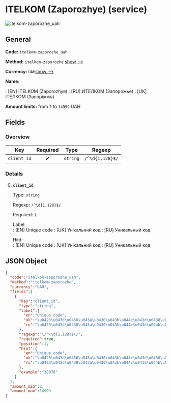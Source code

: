 
# ITELKOM (Zaporozhye) (service) 
![itelkom-zaporozhe_uah](https://static.openfintech.io/payout_methods/itelkom-zaporozhe_uah/logo.svg?w=400&c=v0.59.26#w24)  

## General 
 
**Code:** `itelkom-zaporozhe_uah` 
 
**Method:** `itelkom-zaporozhe` 
[show -->](#) 
 
**Currency:** `UAH`[show -->](#) 
 
**Name:** 
 
:	[EN] ITELKOM (Zaporozhye) 
:	[RU] ИТЕЛКОМ (Запорожье) 
:	[UK] ІТЕЛКОМ (Запоріжжя) 
 
**Amount limits:** from `2` to `14999` UAH 

## Fields 

### Overview 

|Key|Required|Type|Regexp| 
|:---:|:---:|:---:|:---:| 
|`client_id`|✔|`string`|`/^\d{1,128}$/`| 
 

### Details 
 
0. **`client_id`** 
 
	Type: `string` 
 
	Regexp: `/^\d{1,128}$/` 
 
	Required: `1` 
 
	Label:  
	: [EN] Unique code 
	: [UK] Унікальний код 
	: [RU] Уникальный код 
 
	Hint:  
	: [EN] Unique code 
	: [UK] Унікальний код 
	: [RU] Уникальный код 
 

## JSON Object 

```json
{
  "code":"itelkom-zaporozhe_uah",
  "method":"itelkom-zaporozhe",
  "currency":"UAH",
  "fields":[
    {
      "key":"client_id",
      "type":"string",
      "label":{
        "en":"Unique code",
        "uk":"\u0423\u043d\u0456\u043a\u0430\u043b\u044c\u043d\u0438\u0439 \u043a\u043e\u0434",
        "ru":"\u0423\u043d\u0438\u043a\u0430\u043b\u044c\u043d\u044b\u0439 \u043a\u043e\u0434"
      },
      "regexp":"\/^\\d{1,128}$\/",
      "required":true,
      "position":1,
      "hint":{
        "en":"Unique code",
        "uk":"\u0423\u043d\u0456\u043a\u0430\u043b\u044c\u043d\u0438\u0439 \u043a\u043e\u0434",
        "ru":"\u0423\u043d\u0438\u043a\u0430\u043b\u044c\u043d\u044b\u0439 \u043a\u043e\u0434"
      },
      "example":"38078"
    }
  ],
  "amount_min":2,
  "amount_max":14999
}
```  
